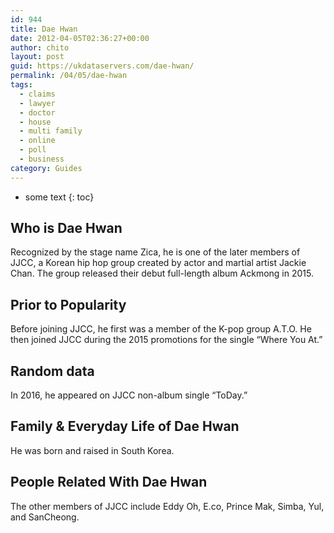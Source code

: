```yaml
---
id: 944
title: Dae Hwan
date: 2012-04-05T02:36:27+00:00
author: chito
layout: post
guid: https://ukdataservers.com/dae-hwan/
permalink: /04/05/dae-hwan
tags:
  - claims
  - lawyer
  - doctor
  - house
  - multi family
  - online
  - poll
  - business
category: Guides
---
```


* some text
{: toc}


## Who is  Dae Hwan
                  
                  
                  
Recognized by the stage name Zica, he is one of the later members of JJCC, a Korean hip hop group created by actor and martial artist Jackie Chan. The group released their debut full-length album Ackmong in 2015.
                  
                
                
                
## Prior to Popularity 
                  
                  
                  
Before joining JJCC, he first was a member of the K-pop group A.T.O. He then joined JJCC during the 2015 promotions for the single &#8220;Where You At.&#8221;
                  
                
                
                
## Random data 
                  
                  
                  
In 2016, he appeared on JJCC non-album single &#8220;ToDay.&#8221;
                  
                
                
                
## Family & Everyday Life of Dae Hwan
                  
                  
                  
He was born and raised in South Korea.
                  
                
                
                
## People Related With  Dae Hwan
                  
                  
                  
The other members of JJCC include Eddy Oh, E.co, Prince Mak, Simba, Yul, and SanCheong.
                  
                
              
            
          
          
          
    
    
  
